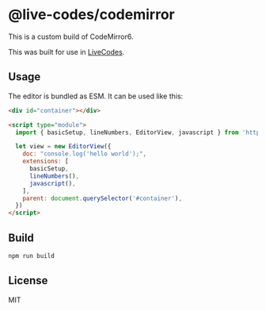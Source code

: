 # @live-codes/codemirror

This is a custom build of CodeMirror6.

This was built for use in [LiveCodes](https://livecodes.io/).

## Usage

The editor is bundled as ESM. It can be used like this:

```html
<div id="container"></div>

<script type="module">
  import { basicSetup, lineNumbers, EditorView, javascript } from 'https://cdn.jsdelivr.net/npm/@live-codes/codemirror';

  let view = new EditorView({
    doc: "console.log('hello world');",
    extensions: [
      basicSetup, 
      lineNumbers(),
      javascript(),
    ],
    parent: document.querySelector('#container'),
  })
</script>
```

## Build

```bash
npm run build
```

## License

MIT
